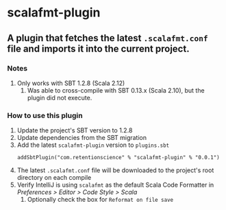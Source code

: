 # scalafmt-plugin

## A plugin that fetches the latest `.scalafmt.conf` file and imports it into the current project.

### Notes
1. Only works with SBT 1.2.8 (Scala 2.12)
    1. Was able to cross-compile with SBT 0.13.x (Scala 2.10), but the plugin did not execute.

### How to use this plugin
1. Update the project's SBT version to 1.2.8
2. Update dependencies from the SBT migration
3. Add the latest `scalafmt-plugin` version to `plugins.sbt`
    ```
    addSbtPlugin("com.retentionscience" % "scalafmt-plugin" % "0.0.1")
    ```
4. The latest `.scalafmt.conf` file will be downloaded to the project's root directory on each compile
5. Verify IntelliJ is using `scalafmt` as the default Scala Code Formatter in *Preferences > Editor > Code Style > Scala*
    1. Optionally check the box for `Reformat on file save`